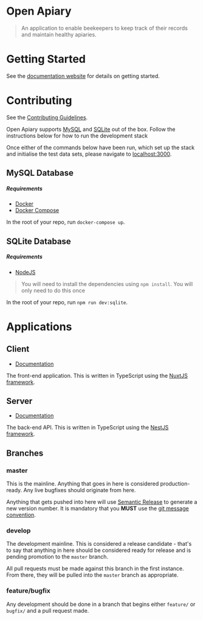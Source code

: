 # Open Apiary

> An application to enable beekeepers to keep track of their records and maintain
> healthy apiaries.

# Getting Started

See the [documentation website](https://mrsimonemms.gitlab.io/open-apiary) for
details on getting started. 

# Contributing

See the [Contributing Guidelines](CONTRIBUTING.md).

Open Apiary supports [MySQL](https://www.mysql.com/) and [SQLite](https://www.sqlite.org)
out of the box. Follow the instructions below for how to run the development stack

Once either of the commands below have been run, which set up the stack and initialise
the test data sets, please navigate to [localhost:3000](http://localhost:3000).

## MySQL Database

##### Requirements
- [Docker](https://docs.docker.com/install)
- [Docker Compose](https://docs.docker.com/compose/install)

In the root of your repo, run `docker-compose up`.

## SQLite Database

##### Requirements
- [NodeJS](https://nodejs.org/en/download)

> You will need to install the dependencies using `npm install`. You will only need
> to do this once

In the root of your repo, run `npm run dev:sqlite`.

# Applications

## Client

- [Documentation](client)

The front-end application. This is written in TypeScript using the [NuxtJS
framework](https://nuxtjs.org).

## Server

- [Documentation](server)

The back-end API. This is written in TypeScript using the
[NestJS framework](https://nestjs.com).

## Branches

### master

This is the mainline. Anything that goes in here is considered production-ready.
Any live bugfixes should originate from here.

Anything that gets pushed into here will use [Semantic Release](https://semantic-release.gitbook.io)
to generate a new version number. It is mandatory that you **MUST** use the
[git message convention](https://semantic-release.gitbook.io/semantic-release/#how-does-it-work).

### develop

The development mainline. This is considered a release candidate - that's to say
that anything in here should be considered ready for release and is pending
promotion to the `master` branch.

All pull requests must be made against this branch in the first instance. From
there, they will be pulled into the `master` branch as appropriate.

### feature/bugfix

Any development should be done in a branch that begins either `feature/` or
`bugfix/` and a pull request made.
